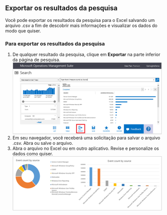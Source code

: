 ## Exportar os resultados da pesquisa

Você pode exportar os resultados da pesquisa para o Excel salvando um arquivo .csv a fim de descobrir mais informações e visualizar os dados do modo que quiser.

### Para exportar os resultados da pesquisa

1. De qualquer resultado da pesquisa, clique em **Exportar** na parte inferior da página de pesquisa.![exportar da pesquisa](./media/operational-insights-export/export-search.png)
2. Em seu navegador, você receberá uma solicitação para salvar o arquivo .csv. Abra ou salve o arquivo.
3. Abra o arquivo no Excel ou em outro aplicativo. Revise e personalize os dados como quiser. ![Resultados do Excel](./media/operational-insights-export/export-excel.png)

<!---HONumber=August15_HO6-->